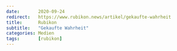 ```yaml
---
date:       2020-09-24
redirect:   https://www.rubikon.news/artikel/gekaufte-wahrheit
title:      Rubikon
subtitle:   "Gekaufte Wahrheit"
categories: Medien
tags:       [rubikon]
---
```


